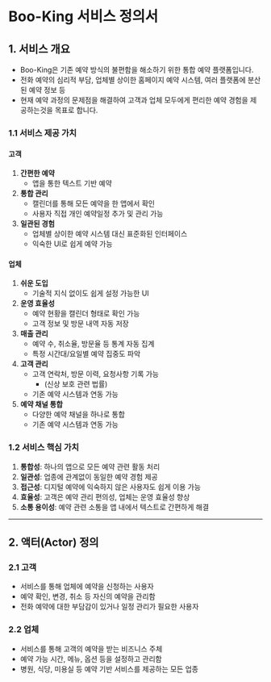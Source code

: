 # Boo-King 서비스 정의서

## 1. 서비스 개요
  - Boo-King은 기존 예약 방식의 불편함을 해소하기 위한 통합 예약 플랫폼입니다. 
  - 전화 예약의 심리적 부담, 업체별 상이한 홈페이지 예약 시스템, 여러 플랫폼에 분산된 예약 정보 등 
  - 현재 예약 과정의 문제점을 해결하여 고객과 업체 모두에게 편리한 예약 경험을 제공하는것을 목표로 합니다.


### 1.1 서비스 제공 가치
#### 고객
1. **간편한 예약**
   - 앱을 통한 텍스트 기반 예약
2. **통합 관리** 
   - 캘린더를 통해 모든 예약을 한 앱에서 확인
   - 사용자 직접 개인 예약일정 추가 및 관리 가능
3. **일관된 경험** 
   - 업체별 상이한 예약 시스템 대신 표준화된 인터페이스
   - 익숙한 UI로 쉽게 예약 가능

#### 업체
1. **쉬운 도입**
   - 기술적 지식 없이도 쉽게 설정 가능한 UI
2. **운영 효율성**
   - 예약 현황을 캘린더 형태로 확인 가능
   - 고객 정보 및 방문 내역 자동 저장
3. **매출 관리**
   - 예약 수, 취소율, 방문율 등 통계 자동 집계
   - 특정 시간대/요일별 예약 집중도 파악
4. **고객 관리**
   - 고객 연락처, 방문 이력, 요청사항 기록 가능
     - (신상 보호 관련 법률)
   - 기존 예약 시스템과 연동 가능
5. **예약 채널 통합**
   - 다양한 예약 채널을 하나로 통합
   - 기존 예약 시스템과 연동 가능


### 1.2 서비스 핵심 가치
1. **통합성**: 하나의 앱으로 모든 예약 관련 활동 처리
2. **일관성**: 업종에 관계없이 동일한 예약 경험 제공
3. **접근성**: 디지털 예약에 익숙하지 않은 사용자도 쉽게 이용 가능
4. **효율성**: 고객은 예약 관리 편의성, 업체는 운영 효율성 향상
5. **소통 용이성**: 예약 관련 소통을 앱 내에서 텍스트로 간편하게 해결

---

## 2. 액터(Actor) 정의
### 2.1 고객
- 서비스를 통해 업체에 예약을 신청하는 사용자
- 예약 확인, 변경, 취소 등 자신의 예약을 관리함
- 전화 예약에 대한 부담감이 있거나 일정 관리가 필요한 사용자

### 2.2 업체
- 서비스를 통해 고객의 예약을 받는 비즈니스 주체
- 예약 가능 시간, 메뉴, 옵션 등을 설정하고 관리함
- 병원, 식당, 미용실 등 예약 기반 서비스를 제공하는 모든 업종
